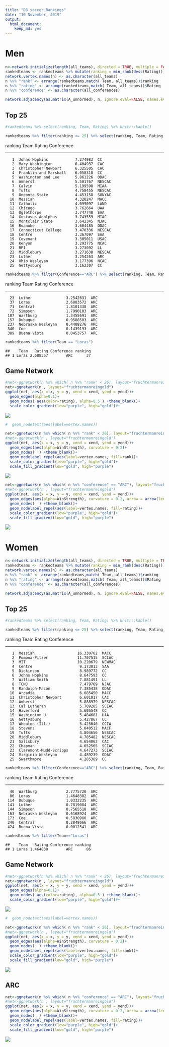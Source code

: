 ```yaml
---
title: "D3 soccer Rankings"
date: "10 November, 2019"
output: 
  html_document: 
    keep_md: yes
---
```



# Men
 








```r
n<-network.initialize(length(all_teams), directed = TRUE, multiple = FALSE)
rankedteams <- rankedteams %>% mutate(ranking = min_rank(desc(Rating)))
network.vertex.names(n) <- as.character(all_teams)
n %v% "rank" <- arrange(rankedteams,match( Team, all_teams))$ranking
n %v% "rating" <- arrange(rankedteams,match( Team, all_teams))$Rating
n %v% "conference" <- as.character(all_conferences)

network.adjacency(as.matrix(A_unnormed), n, ignore.eval=FALSE, names.eval = c("WinStrength"))
```
## Top 25

```r
#rankedteams %>% select(ranking, Team, Rating) %>% knitr::kable()

rankedteams %>% filter(ranking <= 25) %>% select(ranking, Team, Rating, Conference) %>% knitr::kable()
```



 ranking  Team                       Rating  Conference 
--------  ----------------------  ---------  -----------
       1  Johns Hopkins            7.274983  CC         
       2  Mary Washington          6.404937  CAC        
       3  Christopher Newport      6.325505  CAC        
       4  Franklin and Marshall    6.058318  CC         
       5  Washington and Lee       5.861226  ODAC       
       6  Amherst                  5.501767  NESCAC     
       7  Calvin                   5.199598  MIAA       
       8  Tufts                    4.758455  NESCAC     
       9  Oneonta State            4.453158  SUNYAC     
      10  Messiah                  4.320247  MACC       
      11  Catholic                 4.099097  LAND       
      12  Chicago                  3.762664  UAA        
      13  Oglethorpe               3.747740  SAA        
      14  Gustavus Adolphus        3.743559  MIAC       
      15  Montclair State          3.642345  NJAC       
      16  Roanoke                  3.604485  ODAC       
      17  Connecticut College      3.470336  NESCAC     
      18  Centre                   3.367097  SAA        
      19  Covenant                 3.305011  USAC       
      20  Kenyon                   3.293775  NCAC       
      21  RPI                      3.273092  LL         
      22  Middlebury               3.271638  NESCAC     
      23  Luther                   3.254263  ARC        
      24  Ohio Wesleyan            3.177396  NCAC       
      25  Gettysburg               3.162307  CC         

```r
rankedteams %>% filter(Conference=="ARC") %>% select(ranking, Team, Rating, Conference) %>% knitr::kable()
```



 ranking  Team                    Rating  Conference 
--------  ------------------  ----------  -----------
      23  Luther               3.2542631  ARC        
      37  Loras                2.6883572  ARC        
      71  Central              1.8101338  ARC        
      72  Simpson              1.7990103  ARC        
     107  Wartburg             1.3455691  ARC        
     157  Dubuque              0.9588503  ARC        
     237  Nebraska Wesleyan    0.4408276  ARC        
     340  Coe                  0.1439193  ARC        
     389  Buena Vista          0.0453757  ARC        

```r
rankedteams %>% filter(Team == "Loras")
```

```
##    Team   Rating Conference ranking
## 1 Loras 2.688357        ARC      37
```

## Game Network


```r
#net<-ggnetwork(n %s% which( n %v% "rank" < 26), layout="fruchtermanreingold")
net<-ggnetwork(n , layout="fruchtermanreingold")
ggplot(net, aes(x = x, y = y, xend = xend, yend = yend))+
  geom_edges(alpha=0.1)+
  geom_nodes( aes(color=rating), alpha=0.5 ) +theme_blank()+
  scale_color_gradient(low="purple", high="gold")#+
```

![](PullAndNetwork_files/figure-html/plotNetwork-1.png)<!-- -->

```r
#  geom_nodetext(aes(label=vertex.names))
```


```r
net<-ggnetwork(n %s% which( n %v% "rank" < 26), layout="fruchtermanreingold")
#net<-ggnetwork(n , layout="fruchtermanreingold")
ggplot(net, aes(x = x, y = y, xend = xend, yend = yend))+
  geom_edges(aes(alpha=WinStrength), curvature = 0.2)+
  geom_nodes(  ) +theme_blank()+
  geom_nodelabel_repel(aes(label=vertex.names, fill=rank))+
  scale_color_gradient(low="purple", high="gold")+
  scale_fill_gradient(low="gold", high="purple")
```

![](PullAndNetwork_files/figure-html/plottop25Men-1.png)<!-- -->



```r
net<-ggnetwork(n %s% which( n %v% "conference" == "ARC"), layout="fruchtermanreingold")
#net<-ggnetwork(n , layout="fruchtermanreingold")
ggplot(net, aes(x = x, y = y, xend = xend, yend = yend))+
  geom_edges(aes(alpha=WinStrength), curvature = 0.2, arrow = arrow(length = unit(3, "points")))+
  geom_nodes(  ) +theme_blank()+
  geom_nodelabel_repel(aes(label=vertex.names, fill=rating))+
  scale_color_gradient(low="purple", high="gold")+
  scale_fill_gradient(low="gold", high="purple")
```

![](PullAndNetwork_files/figure-html/plotARCMen-1.png)<!-- -->

# Women





```r
n<-network.initialize(length(all_teams), directed = TRUE, multiple = TRUE)
rankedteams <- rankedteams %>% mutate(ranking = min_rank(desc(Rating)))
network.vertex.names(n) <- as.character(all_teams)
n %v% "rank" <- arrange(rankedteams,match( Team, all_teams))$ranking
n %v% "rating" <- arrange(rankedteams,match( Team, all_teams))$Rating
n %v% "conference" <- as.character(all_conferences)

network.adjacency(as.matrix(A_unnormed), n, ignore.eval=FALSE, names.eval = c("WinStrength"))
```
## Top 25


```r
#rankedteams %>% select(ranking, Team, Rating) %>% knitr::kable()

rankedteams %>% filter(ranking <= 25) %>% select(ranking, Team, Rating, Conference) %>% knitr::kable()
```



 ranking  Team                         Rating  Conference 
--------  -----------------------  ----------  -----------
       1  Messiah                   16.330702  MACC       
       2  Pomona-Pitzer             11.707515  SCIAC      
       3  MIT                       10.220679  NEWMAC     
       4  Centre                     9.173013  SAA        
       5  Dickinson                  8.989772  CC         
       6  Johns Hopkins              8.647593  CC         
       7  William Smith              7.881491  LL         
       8  TCNJ                       7.479769  NJAC       
       9  Randolph-Macon             7.385438  ODAC       
      10  Arcadia                    6.685450  MACC       
      11  Christopher Newport        6.601017  CAC        
      12  Amherst                    5.888979  NESCAC     
      13  Cal Lutheran               5.789285  SCIAC      
      14  Haverford                  5.605548  CC         
      15  Washington U.              5.484681  UAA        
      16  Gettysburg                 5.427867  CC         
      17  Wheaton (Ill.)             5.425046  CCIW       
      18  Stevens                    5.040512  MACF       
      19  Tufts                      4.804656  NESCAC     
      20  Middlebury                 4.705482  NESCAC     
      21  Salisbury                  4.654062  CAC        
      22  Chapman                    4.652565  SCIAC      
      23  Claremont-Mudd-Scripps     4.647273  SCIAC      
      24  Virginia Wesleyan          4.489239  ODAC       
      25  Swarthmore                 4.285389  CC         

```r
rankedteams %>% filter(Conference=="ARC") %>% select(ranking, Team, Rating, Conference) %>% knitr::kable()
```



 ranking  Team                    Rating  Conference 
--------  ------------------  ----------  -----------
      40  Wartburg             2.7775720  ARC        
      86  Loras                1.4648382  ARC        
     114  Dubuque              1.0332235  ARC        
     141  Luther               0.7819084  ARC        
     144  Simpson              0.7565518  ARC        
     163  Nebraska Wesleyan    0.6168924  ARC        
     173  Coe                  0.5830980  ARC        
     240  Central              0.2848666  ARC        
     424  Buena Vista          0.0012541  ARC        

```r
rankedteams %>% filter(Team=="Loras")
```

```
##    Team   Rating Conference ranking
## 1 Loras 1.464838        ARC      86
```

## Game Network


```r
#net<-ggnetwork(n %s% which( n %v% "rank" < 26), layout="fruchtermanreingold")
net<-ggnetwork(n , layout="fruchtermanreingold")
ggplot(net, aes(x = x, y = y, xend = xend, yend = yend))+
  geom_edges(alpha=0.1)+
  geom_nodes( aes(color=rating), alpha=0.5 ) +theme_blank()+
  scale_color_gradient(low="purple", high="gold")#+
```

![](PullAndNetwork_files/figure-html/plotNetworkWomen-1.png)<!-- -->

```r
#  geom_nodetext(aes(label=vertex.names))
```




```r
net<-ggnetwork(n %s% which( n %v% "rank" < 26), layout="fruchtermanreingold")
#net<-ggnetwork(n , layout="fruchtermanreingold")
ggplot(net, aes(x = x, y = y, xend = xend, yend = yend))+
  geom_edges(aes(alpha=WinStrength), curvature = 0.2)+
  geom_nodes(  ) +theme_blank()+
  geom_nodelabel_repel(aes(label=vertex.names, fill=rank))+
  scale_color_gradient(low="purple", high="gold")+
  scale_fill_gradient(low="gold", high="purple")
```

![](PullAndNetwork_files/figure-html/plottop25Women-1.png)<!-- -->

## ARC


```r
net<-ggnetwork(n %s% which( n %v% "conference" == "ARC"), layout="fruchtermanreingold")
#net<-ggnetwork(n , layout="fruchtermanreingold")
ggplot(net, aes(x = x, y = y, xend = xend, yend = yend))+
  geom_edges(aes(alpha=WinStrength), curvature = 0.2, arrow = arrow(length = unit(3, "points")))+
  geom_nodes(  ) +theme_blank()+
  geom_nodelabel_repel(aes(label=vertex.names, fill=rating))+
  scale_color_gradient(low="purple", high="gold")+
  scale_fill_gradient(low="gold", high="purple")
```

![](PullAndNetwork_files/figure-html/plotARCWomen-1.png)<!-- -->
